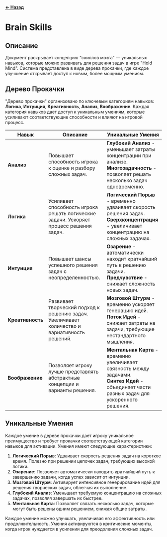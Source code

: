 **[← Назад](/Gameplay/README.md)**

# Brain Skills

## Описание
Документ раскрывает концепцию "скиллов мозга" — уникальных навыков, которые можно развивать для решения задач в игре "Hold Mind". Система представлена в виде дерева прокачки, где каждое улучшение открывает доступ к новым, более мощным умениям.

## Дерево Прокачки

"Дерево прокачки" организовано по ключевым категориям навыков: **Логика**, **Интуиция**, **Креативность**, **Анализ**, **Воображение**. Каждая категория навыков дает доступ к уникальным умениям, которые усиливают соответствующие способности и влияют на игровой процесс.

| Навык           | Описание                                                                                     | Уникальные Умения                                                                                   |
|-----------------|----------------------------------------------------------------------------------------------|-----------------------------------------------------------------------------------------------------|
| **Анализ**      | Повышает способность игрока к оценке и разбору сложных задач.                               | **Глубокий Анализ** - уменьшает затраты концентрации при анализе. <br> **Многозадачность** - позволяет решать несколько задач одновременно. |
| **Логика**      | Усиливает способность игрока решать логические задачи. Ускоряет процесс решения задач.       | **Логический Порыв** - временно удваивает скорость решения задач. <br> **Сверхконцентрация** - увеличивает концентрацию на сложных задачах. |
| **Интуиция**    | Повышает шансы успешного решения задач с неопределенностью.                                 | **Озарение** - автоматически находит кратчайший путь к решению задачи. <br> **Предчувствие** - снижает сложность новых задач. |
| **Креативность** | Развивает творческий подход к решению задач. Увеличивает количество и вариативность решений. | **Мозговой Штурм** - временно ускоряет генерацию идей. <br> **Поток Идей** - снижает затраты на задачи, требующие нестандартного мышления. |
| **Воображение** | Позволяет игроку лучше представлять абстрактные концепции и варианты решения.               | **Ментальная Карта** - временно увеличивает связность между задачами. <br> **Синтез Идей** - объединяет части разных задач для ускоренного решения. |

## Уникальные Умения

Каждое умение в дереве прокачки дает игроку уникальное преимущество и требует прокачки соответствующей категории навыков для активации. Умения имеют следующие характеристики:

1. **Логический Порыв**: Удваивает скорость решения задач на короткое время. Полезно при решении цепочек задач, требующих высокой логики.
2. **Озарение**: Позволяет автоматически находить кратчайший путь к завершению задачи, когда успех зависит от интуиции.
3. **Мозговой Штурм**: Активирует интенсивное генерирование идей для решения творческих задач, облегчая их выполнение.
4. **Глубокий Анализ**: Уменьшает требуемую концентрацию на сложных задачах, позволяя завершать их быстрее.
5. **Ментальная Карта**: Позволяет связать несколько задач, которые могут быть решены одним решением, снижая общие затраты.

Каждое умение можно улучшать, увеличивая его эффективность или продолжительность. Умения активируются в критические моменты, когда игрок нуждается в усилении для преодоления сложных задач.